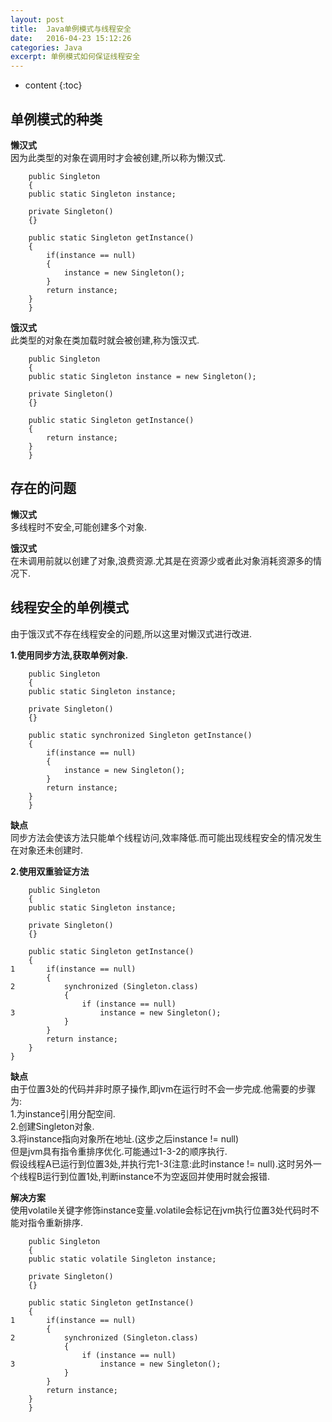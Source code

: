 ```yaml
---
layout: post
title:  Java单例模式与线程安全
date:	2016-04-23 15:12:26
categories: Java
excerpt: 单例模式如何保证线程安全
---
```


* content
{:toc}

## 单例模式的种类
**懒汉式**   
因为此类型的对象在调用时才会被创建,所以称为懒汉式.  
  
        public Singleton  
        {  
		public static Singleton instance;  
  
		private Singleton()  
		{}  
  
		public static Singleton getInstance()  
		{  
			if(instance == null)  
			{  
				instance = new Singleton();  
			}  
			return instance;  
		}  
        }  


**饿汉式**  
此类型的对象在类加载时就会被创建,称为饿汉式.  
   
        public Singleton  
        {  
		public static Singleton instance = new Singleton();  
  	
		private Singleton()  
		{}  
  
		public static Singleton getInstance()  
		{  
			return instance;  
		}  
        }  


## 存在的问题

**懒汉式**  
多线程时不安全,可能创建多个对象.  

**饿汉式**  
在未调用前就以创建了对象,浪费资源.尤其是在资源少或者此对象消耗资源多的情况下.  

## 线程安全的单例模式

由于饿汉式不存在线程安全的问题,所以这里对懒汉式进行改进.  

**1.使用同步方法,获取单例对象.**  
   
        public Singleton  
        {  
		public static Singleton instance;  
  
		private Singleton()  
		{}  
  	
		public static synchronized Singleton getInstance()  
		{  
		 	if(instance == null)  
			{  
				instance = new Singleton();  
			}  
			return instance;  
		}  
        }  


**缺点**  
同步方法会使该方法只能单个线程访问,效率降低.而可能出现线程安全的情况发生在对象还未创建时.  

**2.使用双重验证方法**  
   
        public Singleton  
        {  
		public static Singleton instance;  
  	
		private Singleton()  
		{}  
  	
		public static Singleton getInstance()  
		{  
	1		if(instance == null)  
			{  
	2			synchronized (Singleton.class)  
				{  
					if (instance == null)  
	3					instance = new Singleton();  
				}  
			}  
			return instance;  
		}  
	}  


**缺点**  
由于位置3处的代码并非时原子操作,即jvm在运行时不会一步完成.他需要的步骤为:  
1.为instance引用分配空间.  
2.创建Singleton对象.  
3.将instance指向对象所在地址.(这步之后instance != null)  
但是jvm具有指令重排序优化.可能通过1-3-2的顺序执行.  
假设线程A已运行到位置3处,并执行完1-3(注意:此时instance != null).这时另外一个线程B运行到位置1处,判断instance不为空返回并使用时就会报错.  

**解决方案**  
使用volatile关键字修饰instance变量.volatile会标记在jvm执行位置3处代码时不能对指令重新排序.  
  
        public Singleton  
        {  
		public static volatile Singleton instance;  
  	
		private Singleton()  
		{}  
  	
		public static Singleton getInstance()  
		{  
	1		if(instance == null)  
			{  
	2			synchronized (Singleton.class)  
				{  
					if (instance == null)  
	3					instance = new Singleton();  
				}  
			}  
			return instance;  
		}  
        }  

